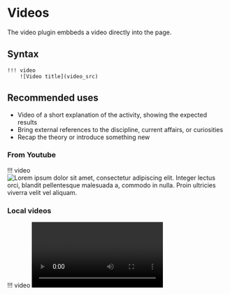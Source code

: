 # Videos

The video plugin embbeds a video directly into the page.

## Syntax

```
!!! video
    ![Video title](video_src)
```

## Recommended uses

- Video of a short explanation of the activity, showing the expected results
- Bring external references to the discipline, current affairs, or curiosities
- Recap the theory or introduce something new

### From Youtube

!!! video
    ![Lorem ipsum dolor sit amet, consectetur adipiscing elit. Integer lectus orci, blandit pellentesque malesuada a, commodo in nulla. Proin ultricies viverra velit vel aliquam.](https://www.youtube.com/watch?v=Ni709gut3RE)

### Local videos

!!! video
    ![Lorem ipsum dolor sit amet, consectetur adipiscing elit. Integer lectus orci](video.mp4)
